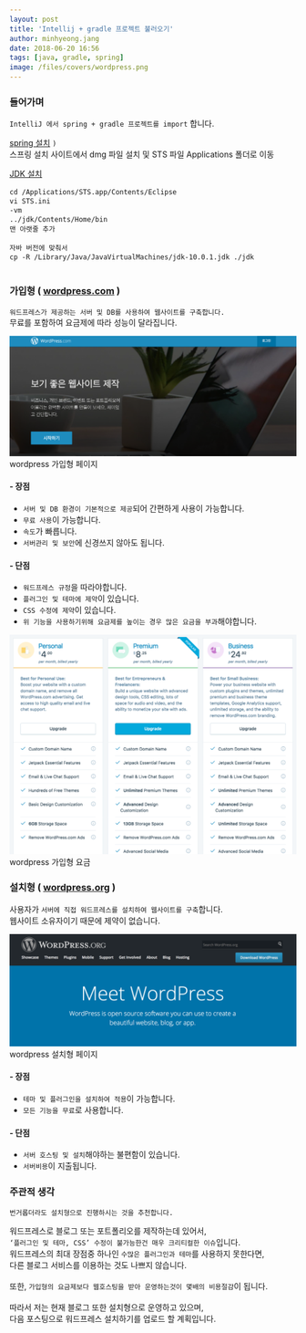```yaml
---
layout: post
title: 'Intellij + gradle 프로젝트 불러오기'
author: minhyeong.jang
date: 2018-06-20 16:56
tags: [java, gradle, spring]
image: /files/covers/wordpress.png
---
```

### 들어가며
`IntelliJ 에서 spring + gradle 프로젝트를 import` 합니다.

[spring 설치](https://spring.io/tools/sts/all) `)`<br/>
스프링 설치 사이트에서 dmg 파일 설치 및 STS 파일 Applications 폴더로 이동

[JDK 설치](https://www.oracle.com/technetwork/java/javase/downloads/index.html)

```
cd /Applications/STS.app/Contents/Eclipse
vi STS.ini
-vm
../jdk/Contents/Home/bin
맨 아랫줄 추가

자바 버전에 맞춰서 
cp -R /Library/Java/JavaVirtualMachines/jdk-10.0.1.jdk ./jdk


```

### 가입형 ( [wordpress.com](wordpress.com) )
`워드프레스가 제공하는 서버 및 DB를 사용하여 웹사이트를 구축합니다.`<br/>
무료를 포함하여 요금제에 따라 성능이 달라집니다.

![wordpress.com](/files/wordpress-info-1.png)
<img-info>wordpress 가입형 페이지</img-info>

#### - 장점

 - `서버 및 DB 환경이 기본적으로 제공`되어 간편하게 사용이 가능합니다.
 - `무료 사용`이 가능합니다.
 - `속도`가 빠릅니다.
 - `서버관리 및 보안`에 신경쓰지 않아도 됩니다.

#### - 단점
 - `워드프레스 규정`을 따라야합니다.
 - `플러그인 및 테마에 제약`이 있습니다.
 - `CSS 수정에 제약`이 있습니다.
 - `위 기능을 사용하기위해 요금제를 높이는 경우 많은 요금을 부과`해야합니다.

![wordpress.com](/files/wordpress-info-2.png)
<img-info>wordpress 가입형 요금</img-info>

### 설치형 ( [wordpress.org](wordpress.org) )
사용자가 `서버에 직접 워드프레스를 설치하여 웹사이트를 구축`합니다.<br/>
웹사이트 소유자이기 때문에 제약이 없습니다.

![wordpress.com](/files/wordpress-info-3.png)
<img-info>wordpress 설치형 페이지</img-info>

#### - 장점
 - `테마 및 플러그인을 설치하여 적용`이 가능합니다.
 - `모든 기능을 무료`로 사용합니다.

#### - 단점
 - `서버 호스팅 및 설치`해야하는 불편함이 있습니다.
 - `서버비용`이 지출됩니다.

### 주관적 생각
`번거롭더라도 설치형으로 진행하시는 것을 추천합니다.`

워드프레스로 블로그 또는 포트폴리오를 제작하는데 있어서,<br/>
`‘플러그인 및 테마, CSS’ 수정이 불가능한건 매우 크리티컬한 이슈`입니다.<br/>
워드프레스의 최대 장점중 하나인 `수많은 플러그인과 테마`를 사용하지 못한다면,<br/>
다른 블로그 서비스를 이용하는 것도 나쁘지 않습니다.<br/>
<br/>
또한, `가입형의 요금제보다 웹호스팅을 받아 운영하는것이 몇배의 비용절감`이 됩니다.<br/>
<br/>
따라서 저는 현재 블로그 또한 설치형으로 운영하고 있으며,<br/>
다음 포스팅으로 워드프레스 설치하기를 업로드 할 계획입니다.
